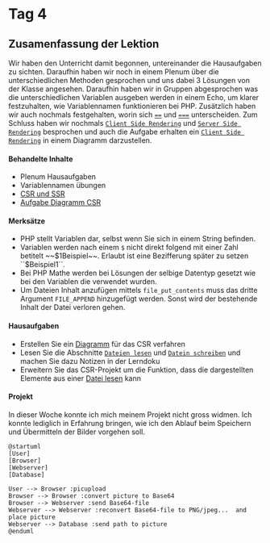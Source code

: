 # Tag 4

## Zusamenfassung der Lektion

Wir haben den Unterricht damit begonnen, untereinander die Hausaufgaben zu sichten. Daraufhin haben wir noch in einem Plenum über die unterschiedlichen Methoden gesprochen und uns dabei 3 Lösungen von der Klasse angesehen. Daraufhin haben wir in Gruppen abgesprochen was die unterschiedlichen Variablen ausgeben werden in einem Echo, um klarer festzuhalten, wie Variablennamen funktionieren bei PHP. Zusätzlich haben wir auch nochmals festgehalten, worin sich [``==``](../tech/unterschied_==_===.md) und [``===``](../tech/unterschied_==_===.md) unterscheiden. Zum Schluss haben wir nochmals [``Client Side Rendering``](../tech/csr_ssr.md) und [``Server Side Rendering``](../tech/csr_ssr.md) besprochen und auch die Aufgabe erhalten ein [``Client Side Rendering``](../tech/csr_ssr.md) in einem Diagramm darzustellen.

<!-- tabs:start -->

#### **Behandelte Inhalte**

- Plenum Hausaufgaben
- Variablennamen übungen
- [CSR und SSR](../tech/csr_ssr.md)
- [Aufgabe Diagramm CSR](../tech/csr_ssr.md)

#### **Merksätze**

- PHP stellt Variablen dar, selbst wenn Sie sich in einem String befinden.
- Variablen werden nach einem ``$`` nicht direkt folgend mit einer Zahl betitelt ~~$1Beispiel~~. Erlaubt ist eine Bezifferung später zu setzen ``$Beispiel1``.
- Bei PHP Mathe werden bei Lösungen der selbige Datentyp gesetzt wie bei den Variablen die verwendet wurden.
- Um Dateien Inhalt anzufügen mittels ``file_put_contents`` muss das dritte Argument ``FILE_APPEND`` hinzugefügt werden. Sonst wird der bestehende Inhalt der Datei verloren gehen.

#### **Hausaufgaben**

- Erstellen Sie ein [Diagramm](../tech/csr_ssr.md) für das CSR verfahren
- Lesen Sie die Abschnitte [```Dateien lesen```](../tech/dateien_lesen.md) und [```Datein schreiben```](../tech/dateien_schreiben.md) und machen Sie dazu Notizen in der Lerndoku
- Erweitern Sie das CSR-Projekt um die Funktion, dass die dargestellten Elemente aus einer [Datei lesen](../tech/dateien_schreiben.md) kann

#### **Projekt**

In dieser Woche konnte ich mich meinem Projekt nicht gross widmen. Ich konnte lediglich in Erfahrung bringen, wie ich den Ablauf beim Speichern und Übermitteln der Bilder vorgehen soll.

```plantuml
@startuml
[User]
[Browser]
[Webserver]
[Database]

User --> Browser :picupload
Browser --> Browser :convert picture to Base64
Browser --> Webserver :send Base64-file
Webserver --> Webserver :reconvert Base64-file to PNG/jpeg...  and place picture
Webserver --> Database :send path to picture
@enduml
```

<!-- tabs:end -->
